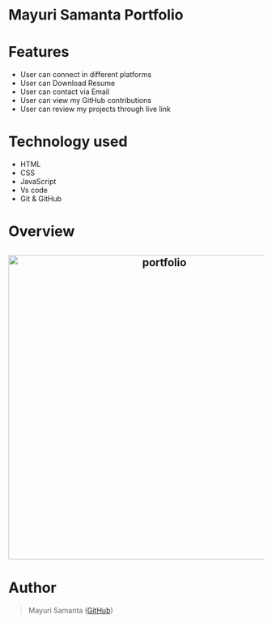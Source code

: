 # Mayuri Samanta Portfolio
# Features

- User can connect in different platforms
- User can Download Resume
- User can contact via Email
- User can view my GitHub contributions
- User can review my projects through live link

# Technology used 

- HTML
- CSS
- JavaScript
- Vs code
- Git & GitHub

# Overview

<h2 align="center">
  <img src="/Assets/icons/Portfolio" alt="portfolio" width="600px" />
  <br>
</h2>

# Author

> Mayuri Samanta ([GitHub](https://github.com/mayurisamanta))